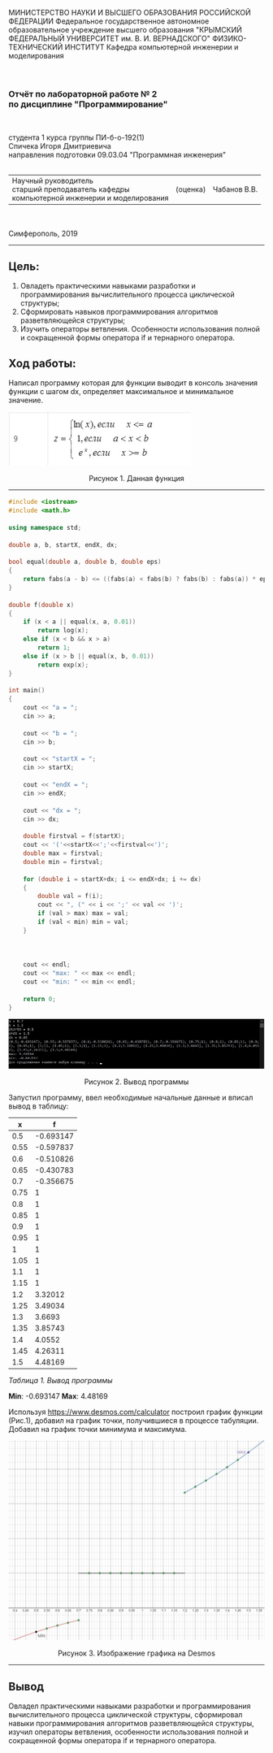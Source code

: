 МИНИСТЕРСТВО НАУКИ И ВЫСШЕГО ОБРАЗОВАНИЯ РОССИЙСКОЙ ФЕДЕРАЦИИ
Федеральное государственное автономное образовательное учреждение высшего образования
"КРЫМСКИЙ ФЕДЕРАЛЬНЫЙ УНИВЕРСИТЕТ им. В. И. ВЕРНАДСКОГО"
ФИЗИКО-ТЕХНИЧЕСКИЙ ИНСТИТУТ
Кафедра компьютерной инженерии и моделирования
<br/><br/>
​
### Отчёт по лабораторной работе № 2<br/> по дисциплине "Программирование"
<br/>

студента 1 курса группы ПИ-б-о-192(1)\
Спичека Игоря Дмитриевича\
направления подготовки 09.03.04 "Программная инженерия"
<br/>
​
<table>
<tr><td>Научный руководитель<br/> старший преподаватель кафедры<br/>компьютерной инженерии и моделирования</td>
<td>(оценка)</td>
<td>Чабанов В.В.</td>
</tr>
</table>
<br/><br/>
​
Симферополь, 2019

* * *

## Цель:
1. Овладеть практическими навыками разработки и программирования вычислительного процесса циклической структуры;
2. Сформировать навыков программирования алгоритмов разветвляющейся структуры;
3. Изучить операторы ветвления. Особенности использования полной и сокращенной формы оператора if и тернарного оператора.

## Ход работы:
Написал программу которая для функции выводит в консоль значения функции с шагом dx, определяет максимальное и минимальное значение.

<img src="img/task.jpg">
<p align="center">Рисунок 1. Данная функция</p>

* * *

```cpp
#include <iostream>
#include <math.h>

using namespace std;

double a, b, startX, endX, dx;

bool equal(double a, double b, double eps)
{
	return fabs(a - b) <= ((fabs(a) < fabs(b) ? fabs(b) : fabs(a)) * eps);
}

double f(double x) 
{
	if (x < a || equal(x, a, 0.01)) 
		return log(x);
	else if (x < b && x > a) 
		return 1;
	else if (x > b || equal(x, b, 0.01)) 
		return exp(x);
}

int main()
{
	cout << "a = ";
	cin >> a;

	cout << "b = ";
	cin >> b;

	cout << "startX = ";
	cin >> startX;
	
	cout << "endX = ";
	cin >> endX;

	cout << "dx = ";
	cin >> dx;

	double firstval = f(startX);
	cout << '('<<startX<<';'<<firstval<<')';
	double max = firstval;
	double min = firstval;

	for (double i = startX+dx; i <= endX+dx; i += dx) 
	{
		double val = f(i);
		cout << ", (" << i << ';' << val << ')';
		if (val > max) max = val;
		if (val < min) min = val;
	}



	cout << endl;
	cout << "max: " << max << endl;
	cout << "min: " << min << endl;

	return 0;
}

```

<img src="img/console.jpg">
<p align="center">Рисунок 2. Вывод программы</p>

Запустил программу, ввел необходимые начальные данные и вписал вывод в таблицу:

x    | f
-----|-----
0.5  | -0.693147
0.55 | -0.597837
0.6  | -0.510826
0.65 | -0.430783
0.7  | -0.356675
0.75 | 1
0.8  | 1
0.85 | 1
0.9  | 1
0.95 | 1
1    | 1
1.05 | 1
1.1  | 1
1.15 | 1
1.2  | 3.32012
1.25 | 3.49034
1.3  | 3.6693
1.35 | 3.85743
1.4  | 4.0552
1.45 | 4.26311
1.5  | 4.48169

*Таблица 1. Вывод программы*

__Min__: -0.693147
__Max__: 4.48169

Используя https://www.desmos.com/calculator построил график функции (Рис.1), добавил на график точки, получившиеся в процессе табуляции.
Добавил на график точки минимума и максимума.

<img src="img/desmos.jpg">
<p align="center">Рисунок 3. Изображение графика на Desmos</p>

* * *

## Вывод

Овладел практическими навыками разработки и программирования вычислительного процесса циклической структуры, сформировал навыки программирования алгоритмов разветвляющейся структуры, изучил операторы ветвления, особенности использования полной и сокращенной формы оператора if и тернарного оператора.